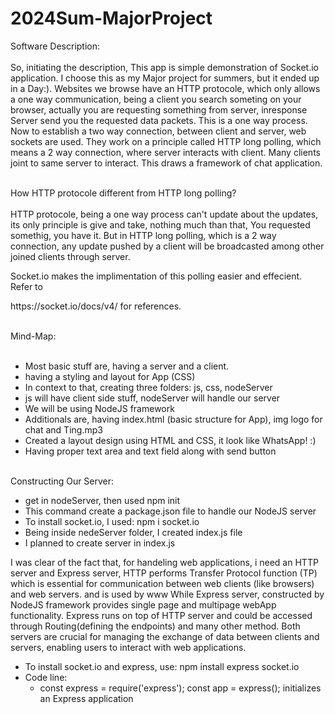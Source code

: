 # 2024Sum-MajorProject
Software Description: <br><br>
So, initiating the description, This app is simple demonstration of Socket.io 
application. I choose this as my Major project for summers, but it ended up in 
a Day:). Websites we browse have an HTTP protocole, 
which only allows a one way communication, being a client you search someting 
on your browser, actually you are requesting something from server, inresponse 
Server send you the requested data packets. This is a one way process. Now to
establish a two way connection, between client and server, web sockets are used.
They work on a principle called HTTP long polling, which means a 2 way connection, 
where server interacts with client. Many clients joint to same server to interact.
This draws a framework of chat application. <br><br>

How HTTP protocole different from HTTP long polling? <br><br>
HTTP protocole, being a one way process can't update about the updates, its only 
principle is give and take, nothing much than that, You requested somethig, you have it.
But in HTTP long polling, which is a 2 way connection, any update pushed by a client will
be broadcasted among other joined clients through server. 

Socket.io makes the implimentation of this polling easier and effecient. Refer to 
<link>https://socket.io/docs/v4/</link> for references. <br><br>

Mind-Map: <br><br>
- Most basic stuff are, having a server and a client.
- having a styling and layout for App (CSS)
- In context to that, creating three folders: js, css, nodeServer
- js will have client side stuff, nodeServer will handle our server
- We will be using NodeJS framework
- Additionals are, having index.html (basic structure for App), img logo for chat and Ting.mp3
- Created a layout design using HTML and CSS, it look like WhatsApp! :)
- Having proper text area and text field along with send button <br><br>

Constructing Our Server: <br>
- get in nodeServer, then used npm init
- This command create a package.json file to handle our NodeJS server
- To install socket.io, I used:  npm i socket.io
- Being inside nedeServer folder, I created index.js file
- I planned to create server in index.js

I was clear of the fact that, for handeling web applications, i need an HTTP server and 
Express server, HTTP performs Transfer Protocol function (TP) which is essential for 
communication between web clients (like browsers) and web servers. and is used by www 
While Express server, constructed by NodeJS framework provides single page and multipage
webApp functionality. Express runs on top of HTTP server and could be accessed through
Routing(defining the endpoints) and many other method.  Both servers are crucial for managing
the exchange of data between clients and servers, enabling users to interact with web applications.<br>

- To install socket.io and express, use:    npm install express socket.io
- Code line:
     - const express = require('express');
       const app = express();
    initializes an Express application


